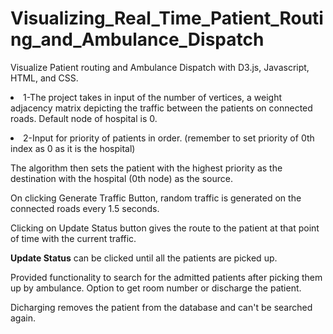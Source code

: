 # Visualizing_Real_Time_Patient_Routing_and_Ambulance_Dispatch
Visualize Patient routing and Ambulance Dispatch with D3.js, Javascript, HTML, and CSS.

<li>1-The project takes in input of the number of vertices, a weight adjacency matrix depicting the traffic between the patients on connected roads.
Default node of hospital is 0.
<p><li>2-Input for priority of patients in order. (remember to set priority of 0th index as 0 as it is the hospital)
<p>The algorithm then sets the patient with the highest priority as the destination with the hospital (0th node) as the source.
<p>On clicking Generate Traffic Button, random traffic is generated on the connected roads every 1.5 seconds. 
<p>Clicking on Update Status button gives the route to the patient at that point of time with the current traffic. 
<p><b>Update Status</b> can be clicked until all the patients are picked up.
<p>
<p>Provided functionality to search for the admitted patients after picking them up by ambulance. Option to get room number or discharge the patient.
<p>Dicharging removes the patient from the database and can't be searched again.
